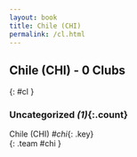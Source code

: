```yaml
---
layout: book
title: Chile (CHI)
permalink: /cl.html
---
```


## Chile (CHI) - 0 Clubs
{: #cl }









### Uncategorized _(1)_{:.count}

Chile  (CHI)  _#chi_{: .key} <br>
{: .team #chi }


 
